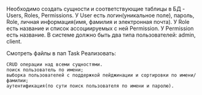 Необходимо создать сущности и соответствующие таблицы в БД - Users, Roles, Permissions.
У User есть логин(уникальное поле), пароль, Role, личная информация(имя, фамилия и электронная почта).
У Role есть название и список ассоциируемых с ней Permission.
У Permission есть название.
В системе должно быть два типа пользователей: admin, client.

Смотреть файлы в пап Task
Реализовать:

    CRUD операции над всеми сущностями.
    поиск пользователь по имени;
    выборка пользователей с поддержкой пейджинации и сортировки по имени/фамилии;
    аутентификация(по сути поиск пользователя по имени и паролю).